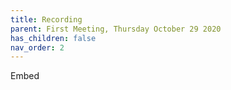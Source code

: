 ```yaml
---
title: Recording
parent: First Meeting, Thursday October 29 2020
has_children: false
nav_order: 2
---
```


Embed